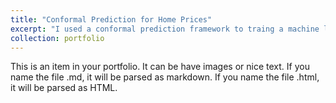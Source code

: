 ```yaml
---
title: "Conformal Prediction for Home Prices"
excerpt: "I used a conformal prediction framework to traing a machine learning model 1<br/><img src='/images/test.png'>"
collection: portfolio
---
```


This is an item in your portfolio. It can be have images or nice text. If you name the file .md, it will be parsed as markdown. If you name the file .html, it will be parsed as HTML. 
